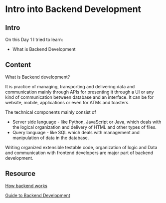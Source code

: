 # Intro into Backend Development

## Intro

On this Day 1 I tried to learn:
- What is Backend Development

## Content

What is Backend development?
    
It is practice of managing, transporting and delivering data and communication mainly through APIs for presenting it through a UI or any kind of communication between database and an interface. It can be for website, mobile, applications or even for ATMs and toasters.

The technical components mainly consist of   
- Server side language - like Python, JavaScript or Java, which deals with the logical organization and delivery of HTML and other types of files.
- Query language  - like SQL which deals with management and manipulation of data in the database.
    
Writing organized extensible testable code, organization of logic and Data and communication with frontend developers are major part of backend development.

## Resource

[How backend works](https://youtu.be/4r6WdaY3SOA)
    
[Guide to Backend Development](https://www.upwork.com/resources/beginners-guide-back-end-development)